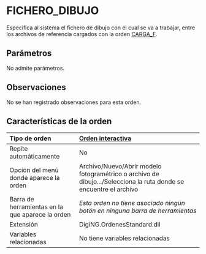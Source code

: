 # FICHERO\_DIBUJO

Especifica al sistema el fichero de dibujo con el cual se va a trabajar, entre los archivos de referencia cargados con la orden [CARGA\_F](https://github.com/digi21/docs/tree/7fc627c885c16fb88afc7cc05a6df2a2f4a54563/digi3d-net/referencia/digi3d.net/ventana-de-dibujo/ordenes/f/CARGA_F.html).

## Parámetros

No admite parámetros.

## Observaciones

No se han registrado observaciones para esta orden.

## Características de la orden

| Tipo de orden | [Orden interactiva](fichero-dibujo.md) |
| :--- | :--- |
| Repite automáticamente | No |
| Opción del menú donde aparece la orden | Archivo/Nuevo/Abrir modelo fotogramétrico o archivo de dibujo.../Selecciona la ruta donde se encuentre el archivo |
| Barra de herramientas en la que aparece la orden | _Esta orden no tiene asociado ningún botón en ninguna barra de herramientas_ |
| Extensión | DigiNG.OrdenesStandard.dll |
| Variables relacionadas | No tiene variables relacionadas |

